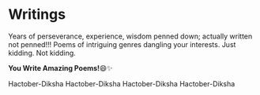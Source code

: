 # Writings
Years of perseverance, experience, wisdom penned down; actually written not penned!!!
Poems of intriguing genres dangling your interests. Just kidding. Not kidding.


**You Write Amazing Poems!**:smile::sparkles:

Hactober-Diksha
Hactober-Diksha
Hactober-Diksha
Hactober-Diksha
